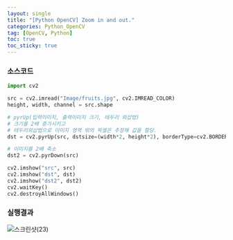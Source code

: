 ```yaml
---
layout: single
title: "[Python OpenCV] Zoom in and out."
categories: Python_OpenCV
tag: [OpenCV, Python]
toc: true
toc_sticky: true
---
```

### 소스코드  
```python
import cv2

src = cv2.imread("Image/fruits.jpg", cv2.IMREAD_COLOR)
height, width, channel = src.shape

# pyrUp(입력이미지, 출력이미지 크기, 테두리 외삽법)
# 크기를 2배 증가시키고
# 테두리외삽법으로 이미지 영역 밖의 픽셀은 추정해 값을 할당.
dst = cv2.pyrUp(src, dstsize=(width*2, height*2), borderType=cv2.BORDER_DEFAULT)

# 이미지를 2배 축소
dst2 = cv2.pyrDown(src)

cv2.imshow("src", src)
cv2.imshow("dst", dst)
cv2.imshow("dst2", dst2)
cv2.waitKey()
cv2.destroyAllWindows()
```
### 실행결과

![스크린샷(23)](../../images/2022-03-27-07-Zoom/스크린샷(23).png)